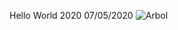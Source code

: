Hello World 2020
07/05/2020
![Arbol](https://dam.ngenespanol.com/wp-content/uploads/2019/06/arbol-mas-alto-del-mundo.png)